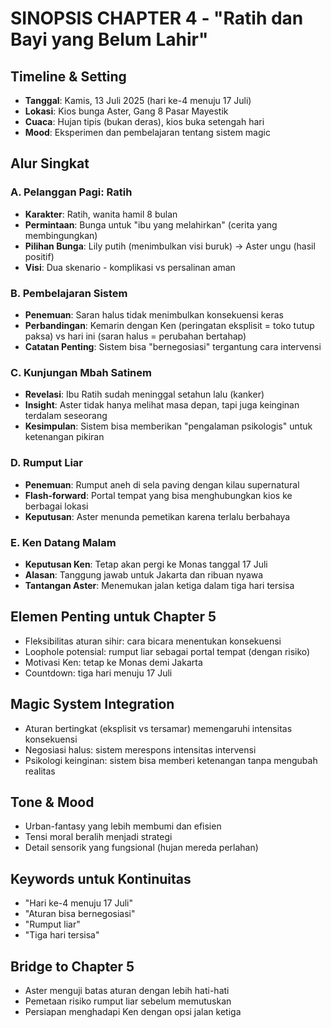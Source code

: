 # SINOPSIS CHAPTER 4 - "Ratih dan Bayi yang Belum Lahir"

## Timeline & Setting
- **Tanggal**: Kamis, 13 Juli 2025 (hari ke-4 menuju 17 Juli)
- **Lokasi**: Kios bunga Aster, Gang 8 Pasar Mayestik
- **Cuaca**: Hujan tipis (bukan deras), kios buka setengah hari
- **Mood**: Eksperimen dan pembelajaran tentang sistem magic

## Alur Singkat

### A. Pelanggan Pagi: Ratih
- **Karakter**: Ratih, wanita hamil 8 bulan
- **Permintaan**: Bunga untuk "ibu yang melahirkan" (cerita yang membingungkan)
- **Pilihan Bunga**: Lily putih (menimbulkan visi buruk) → Aster ungu (hasil positif)
- **Visi**: Dua skenario - komplikasi vs persalinan aman

### B. Pembelajaran Sistem
- **Penemuan**: Saran halus tidak menimbulkan konsekuensi keras
- **Perbandingan**: Kemarin dengan Ken (peringatan eksplisit = toko tutup paksa) vs hari ini (saran halus = perubahan bertahap)
- **Catatan Penting**: Sistem bisa "bernegosiasi" tergantung cara intervensi

### C. Kunjungan Mbah Satinem
- **Revelasi**: Ibu Ratih sudah meninggal setahun lalu (kanker)
- **Insight**: Aster tidak hanya melihat masa depan, tapi juga keinginan terdalam seseorang
- **Kesimpulan**: Sistem bisa memberikan "pengalaman psikologis" untuk ketenangan pikiran

### D. Rumput Liar
- **Penemuan**: Rumput aneh di sela paving dengan kilau supernatural
- **Flash-forward**: Portal tempat yang bisa menghubungkan kios ke berbagai lokasi
- **Keputusan**: Aster menunda pemetikan karena terlalu berbahaya

### E. Ken Datang Malam
- **Keputusan Ken**: Tetap akan pergi ke Monas tanggal 17 Juli
- **Alasan**: Tanggung jawab untuk Jakarta dan ribuan nyawa
- **Tantangan Aster**: Menemukan jalan ketiga dalam tiga hari tersisa

## Elemen Penting untuk Chapter 5
- Fleksibilitas aturan sihir: cara bicara menentukan konsekuensi
- Loophole potensial: rumput liar sebagai portal tempat (dengan risiko)
- Motivasi Ken: tetap ke Monas demi Jakarta
- Countdown: tiga hari menuju 17 Juli

## Magic System Integration
- Aturan bertingkat (eksplisit vs tersamar) memengaruhi intensitas konsekuensi
- Negosiasi halus: sistem merespons intensitas intervensi
- Psikologi keinginan: sistem bisa memberi ketenangan tanpa mengubah realitas

## Tone & Mood
- Urban-fantasy yang lebih membumi dan efisien
- Tensi moral beralih menjadi strategi
- Detail sensorik yang fungsional (hujan mereda perlahan)

## Keywords untuk Kontinuitas
- "Hari ke-4 menuju 17 Juli"
- "Aturan bisa bernegosiasi"
- "Rumput liar"
- "Tiga hari tersisa"

## Bridge to Chapter 5
- Aster menguji batas aturan dengan lebih hati-hati
- Pemetaan risiko rumput liar sebelum memutuskan
- Persiapan menghadapi Ken dengan opsi jalan ketiga